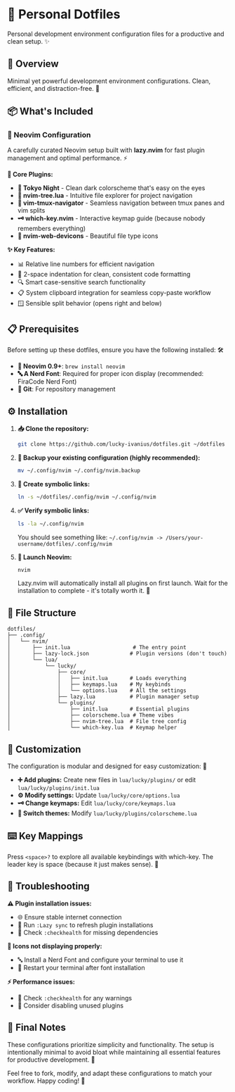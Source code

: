 # 🔧 Personal Dotfiles

Personal development environment configuration files for a productive and clean setup. ✨

## 📖 Overview

Minimal yet powerful development environment configurations. Clean, efficient, and distraction-free. 🎯

## 📦 What's Included

### 🚀 Neovim Configuration

A carefully curated Neovim setup built with **lazy.nvim** for fast plugin management and optimal performance. ⚡

**🔌 Core Plugins:**
- **🌃 Tokyo Night** - Clean dark colorscheme that's easy on the eyes
- **🌲 nvim-tree.lua** - Intuitive file explorer for project navigation
- **🧭 vim-tmux-navigator** - Seamless navigation between tmux panes and vim splits
- **🗝️ which-key.nvim** - Interactive keymap guide (because nobody remembers everything)
- **🎨 nvim-web-devicons** - Beautiful file type icons

**✨ Key Features:**
- 📊 Relative line numbers for efficient navigation
- 📐 2-space indentation for clean, consistent code formatting
- 🔍 Smart case-sensitive search functionality
- 📋 System clipboard integration for seamless copy-paste workflow
- 🪟 Sensible split behavior (opens right and below)

## 📋 Prerequisites

Before setting up these dotfiles, ensure you have the following installed: 🛠️

- **🚀 Neovim 0.9+**: `brew install neovim`
- **🔤 A Nerd Font**: Required for proper icon display (recommended: FiraCode Nerd Font)
- **📂 Git**: For repository management

## ⚙️ Installation

1. **📥 Clone the repository:**
   ```bash
   git clone https://github.com/lucky-ivanius/dotfiles.git ~/dotfiles
   ```

2. **💾 Backup your existing configuration (highly recommended):**
   ```bash
   mv ~/.config/nvim ~/.config/nvim.backup
   ```

3. **🔗 Create symbolic links:**
   ```bash
   ln -s ~/dotfiles/.config/nvim ~/.config/nvim
   ```

4. **✅ Verify symbolic links:**
   ```bash
   ls -la ~/.config/nvim
   ```
   
   You should see something like: `~/.config/nvim -> /Users/your-username/dotfiles/.config/nvim`

5. **🚀 Launch Neovim:**
   ```bash
   nvim
   ```
   
   Lazy.nvim will automatically install all plugins on first launch. Wait for the installation to complete - it's totally worth it. 🎉

## 📁 File Structure

```
dotfiles/
├── .config/
│   └── nvim/
│       ├── init.lua                    # The entry point
│       ├── lazy-lock.json             # Plugin versions (don't touch)
│       └── lua/
│           └── lucky/
│               ├── core/
│               │   ├── init.lua       # Loads everything
│               │   ├── keymaps.lua    # My keybinds
│               │   └── options.lua    # All the settings
│               ├── lazy.lua           # Plugin manager setup
│               └── plugins/
│                   ├── init.lua       # Essential plugins
│                   ├── colorscheme.lua # Theme vibes
│                   ├── nvim-tree.lua  # File tree config
│                   └── which-key.lua  # Keymap helper
```

## 🎨 Customization

The configuration is modular and designed for easy customization: 🧩

- **➕ Add plugins:** Create new files in `lua/lucky/plugins/` or edit `lua/lucky/plugins/init.lua`
- **⚙️ Modify settings:** Update `lua/lucky/core/options.lua`
- **🗝️ Change keymaps:** Edit `lua/lucky/core/keymaps.lua`
- **🎨 Switch themes:** Modify `lua/lucky/plugins/colorscheme.lua`

## ⌨️ Key Mappings

Press `<space>?` to explore all available keybindings with which-key. The leader key is space (because it just makes sense). 🚀

## 🔧 Troubleshooting

**⚠️ Plugin installation issues:**
- 🌐 Ensure stable internet connection
- 🔄 Run `:Lazy sync` to refresh plugin installations
- 🏥 Check `:checkhealth` for missing dependencies

**🚫 Icons not displaying properly:**
- 🔤 Install a Nerd Font and configure your terminal to use it
- 🔄 Restart your terminal after font installation

**⚡ Performance issues:**
- 🏥 Check `:checkhealth` for any warnings
- 🔌 Consider disabling unused plugins

## 📝 Final Notes

These configurations prioritize simplicity and functionality. The setup is intentionally minimal to avoid bloat while maintaining all essential features for productive development. 🎯

Feel free to fork, modify, and adapt these configurations to match your workflow. Happy coding! 🎉
